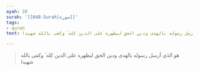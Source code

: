 ```yaml
---
ayah: 28
surah: '[[048-Surah|سورة]]'
tags:
- quran
text: هو الذي أرسل رسوله بالهدى ودين الحق ليظهره على الدين كله ۚ وكفى بالله شهيدا

---
```

> هو الذي أرسل رسوله بالهدى ودين الحق ليظهره على الدين كله ۚ وكفى بالله شهيدا
